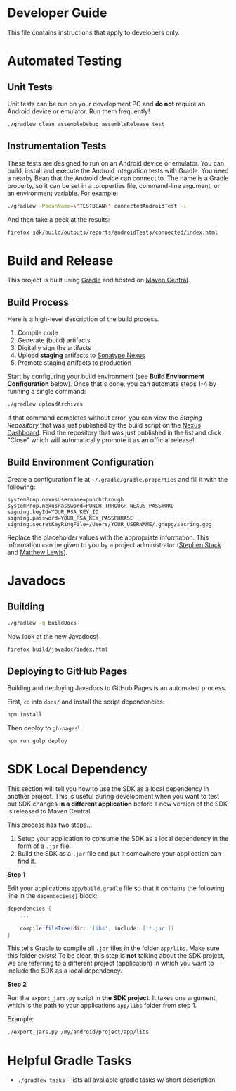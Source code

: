 # Developer Guide

This file contains instructions that apply to developers only.

# Automated Testing

## Unit Tests

Unit tests can be run on your development PC and __do not__ require an Android device or emulator. Run them frequently!

```sh
./gradlew clean assembleDebug assembleRelease test
```

## Instrumentation Tests

These tests are designed to run on an Android device or emulator. You can build, install and execute the Android integration tests with Gradle.  You need a nearby Bean that the Android device can connect to.  The name is a Gradle property, so it can be set in a .properties file, command-line argument, or an environment variable.  For example:

```sh
./gradlew -PbeanName=\"TESTBEAN\" connectedAndroidTest -i
```

And then take a peek at the results:

```sh
firefox sdk/build/outputs/reports/androidTests/connected/index.html
```

# Build and Release

This project is built using [Gradle](http://gradle.org/) and hosted on [Maven Central](http://search.maven.org/#search%7Cga%7C1%7Cg%3A%22com.punchthrough.bean.sdk%22).

## Build Process

Here is a high-level description of the build process.

1. Compile code
2. Generate (build) artifacts
3. Digitally sign the artifacts
4. Upload __staging__ artifacts to [Sonatype Nexus](https://oss.sonatype.org/#welcome)
5. Promote staging artifacts to production

Start by configuring your build environment (see **Build Environment Configuration** below). Once that's done, you can automate steps 1-4 by running a single command:

```bash
./gradlew uploadArchives
```

If that command completes without error, you can view the _Staging Repository_ that was just published by the build script on the [Nexus Dashboard](https://oss.sonatype.org/#stagingRepositories). Find the repository that was just published in the list and click "Close" which will automatically promote it as an official release!

## Build Environment Configuration

Create a configuration file at `~/.gradle/gradle.properties` and fill it with the following:

```
systemProp.nexusUsername=punchthrough
systemProp.nexusPassword=PUNCH_THROUGH_NEXUS_PASSWORD
signing.keyId=YOUR_RSA_KEY_ID
signing.password=YOUR_RSA_KEY_PASSPHRASE
signing.secretKeyRingFile=/Users/YOUR_USERNAME/.gnupg/secring.gpg
```

Replace the placeholder values with the appropriate information. This information can be given to you by a project administrator ([Stephen Stack](http://github.com/swstack) and [Matthew Lewis](http://github.com/mplewis)).

# Javadocs

## Building

```sh
./gradlew -q buildDocs
```

Now look at the new Javadocs!

```sh
firefox build/javadoc/index.html
```

## Deploying to GitHub Pages

Building and deploying Javadocs to GitHub Pages is an automated process.

First, `cd` into `docs/` and install the script dependencies:

```bash
npm install
```

Then deploy to `gh-pages`!

```bash
npm run gulp deploy
```

# SDK Local Dependency

This section will tell you how to use the SDK as a local dependency in another project. This is useful during development when you want to test out SDK changes __in a different application__ before a new version of the SDK is released to Maven Central.

This process has two steps...

1. Setup your application to consume the SDK as a local dependency in the form of a `.jar` file.
2. Build the SDK as a `.jar` file and put it somewhere your application can find it.

__Step 1__

Edit your applications `app/build.gradle` file so that it contains the following line in the `dependecies{}` block:

```groovy
dependencies {
    ...
    
    compile fileTree(dir: 'libs', include: ['*.jar'])
}
```

This tells Gradle to compile all `.jar` files in the folder `app/libs`. Make sure this folder exists! To be clear, this step is __not__ talking about the SDK project, we are referring to a different project (application) in which you want to include the SDK as a local dependency.

__Step 2__

Run the `export_jars.py` script in __the SDK project__. It takes one argument, which is the path to your applications `app/libs` folder from step 1.

Example:

```bash
./export_jars.py /my/android/project/app/libs
```

# Helpful Gradle Tasks

* `./gradlew tasks` - lists all available gradle tasks w/ short description
